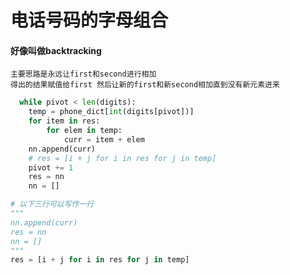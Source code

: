 # 电话号码的字母组合  
#### 好像叫做backtracking
    主要思路是永远让first和second进行相加
    得出的结果赋值给first 然后让新的first和新second相加直到没有新元素进来
```python
  while pivot < len(digits):
    temp = phone_dict[int(digits[pivot])]
    for item in res:
        for elem in temp:
            curr = item + elem
    nn.append(curr)
    # res = [i + j for i in res for j in temp]
    pivot += 1
    res = nn
    nn = []
```
```python
# 以下三行可以写作一行
"""
nn.append(curr)
res = nn
nn = []
"""
res = [i + j for i in res for j in temp]
```
